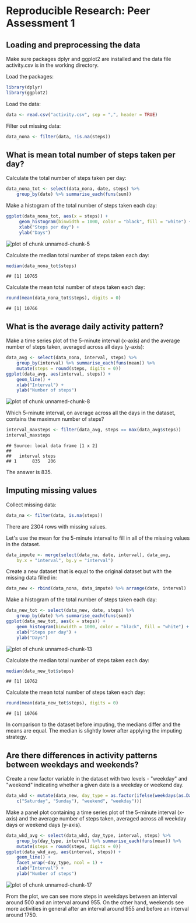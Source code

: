 Reproducible Research: Peer Assessment 1
========================================

## Loading and preprocessing the data

Make sure packages dplyr and ggplot2 are installed and the data file activity.csv is in the working directory.

Load the packages:

```r
library(dplyr)
library(ggplot2)
```

Load the data:

```r
data <- read.csv("activity.csv", sep = ",", header = TRUE)
```

Filter out missing data:

```r
data_nona <- filter(data, !is.na(steps))
```


## What is mean total number of steps taken per day?

Calculate the total number of steps taken per day:

```r
data_nona_tot <- select(data_nona, date, steps) %>%
    group_by(date) %>% summarise_each(funs(sum))
```

Make a histogram of the total number of steps taken each day:

```r
ggplot(data_nona_tot, aes(x = steps)) +
     geom_histogram(binwidth = 1000, color = "black", fill = "white") +
     xlab("Steps per day") +
     ylab("Days")
```

![plot of chunk unnamed-chunk-5](figure/unnamed-chunk-5-1.png) 

Calculate the median total number of steps taken each day:

```r
median(data_nona_tot$steps)
```

```
## [1] 10765
```

Calculate the mean total number of steps taken each day:

```r
round(mean(data_nona_tot$steps), digits = 0)
```

```
## [1] 10766
```

## What is the average daily activity pattern?
Make a time series plot of the 5-minute interval (x-axis) and the average number of steps taken, averaged across all days (y-axis):

```r
data_avg <- select(data_nona, interval, steps) %>% 
    group_by(interval) %>% summarise_each(funs(mean)) %>%
    mutate(steps = round(steps, digits = 0))
ggplot(data_avg, aes(interval, steps)) +
    geom_line() +
    xlab("Interval") +
    ylab("Number of steps")
```

![plot of chunk unnamed-chunk-8](figure/unnamed-chunk-8-1.png) 

Which 5-minute interval, on average across all the days in the dataset, contains the maximum number of steps?


```r
interval_maxsteps <- filter(data_avg, steps == max(data_avg$steps))
interval_maxsteps
```

```
## Source: local data frame [1 x 2]
## 
##   interval steps
## 1      835   206
```

The answer is 835.

## Imputing missing values

Collect missing data:

```r
data_na <- filter(data, is.na(steps))
```

There are 2304 rows with missing values. 

Let's use the mean for the 5-minute interval to fill in all of the missing values in the dataset.


```r
data_impute <- merge(select(data_na, date, interval), data_avg, 
    by.x = "interval", by.y = "interval")
```

Create a new dataset that is equal to the original dataset but with the missing data filled in:

```r
data_new <- rbind(data_nona, data_impute) %>% arrange(date, interval)
```

Make a histogram of the total number of steps taken each day:

```r
data_new_tot <- select(data_new, date, steps) %>% 
    group_by(date) %>% summarise_each(funs(sum))
ggplot(data_new_tot, aes(x = steps)) +
    geom_histogram(binwidth = 1000, color = "black", fill = "white") +
    xlab("Steps per day") +
    ylab("Days")
```

![plot of chunk unnamed-chunk-13](figure/unnamed-chunk-13-1.png) 

Calculate the median total number of steps taken each day:

```r
median(data_new_tot$steps)
```

```
## [1] 10762
```

Calculate the mean total number of steps taken each day:

```r
round(mean(data_new_tot$steps), digits = 0)
```

```
## [1] 10766
```

In comparison to the dataset before imputing, the medians differ and the means are equal. The median is slightly lower after applying the imputing strategy.

## Are there differences in activity patterns between weekdays and weekends?

Create a new factor variable in the dataset with two levels - "weekday" and "weekend" indicating whether a given date is a weekday or weekend day.

```r
data_wkd <- mutate(data_new, day_type = as.factor(ifelse(weekdays(as.Date(date)) %in% 
    c("Saturday", "Sunday"), "weekend", "weekday")))
```

Make a panel plot containing a time series plot of the 5-minute interval (x-axis) and the average number of steps taken, averaged across all weekday days or weekend days (y-axis). 


```r
data_wkd_avg <- select(data_wkd, day_type, interval, steps) %>% 
    group_by(day_type, interval) %>% summarise_each(funs(mean)) %>%
    mutate(steps = round(steps, digits = 0))
ggplot(data_wkd_avg, aes(interval, steps)) +
    geom_line() +
    facet_wrap(~day_type, ncol = 1) + 
    xlab("Interval") +
    ylab("Number of steps")
```

![plot of chunk unnamed-chunk-17](figure/unnamed-chunk-17-1.png) 

From the plot, we can see more steps in weekdays between an interval around 500 and an interval around 955. On the other hand, weekends see more activities in general after an interval around 955 and before an interval around 1750.
